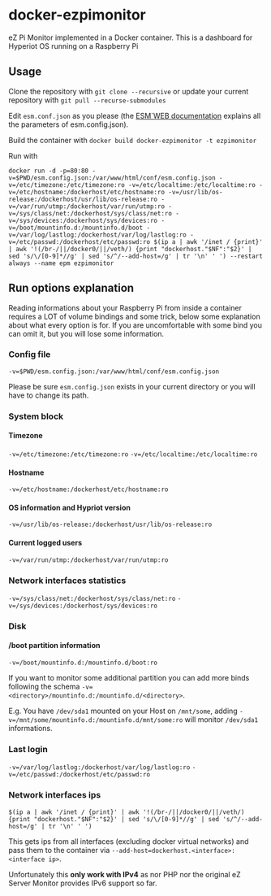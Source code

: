# docker-ezpimonitor
eZ Pi Monitor implemented in a Docker container.
This is a dashboard for Hyperiot OS running on a Raspberry Pi

## Usage
Clone the repository with `git clone --recursive` or update your current repository with `git pull --recurse-submodules`

Edit `esm.conf.json` as you please (the [ESM\`WEB documentation](https://www.ezservermonitor.com/esm-web/documentation) explains all the parameters of esm.config.json).

Build the container with `docker build docker-ezpimonitor -t ezpimonitor`

Run with
```
docker run -d -p=80:80 -v=$PWD/esm.config.json:/var/www/html/conf/esm.config.json -v=/etc/timezone:/etc/timezone:ro -v=/etc/localtime:/etc/localtime:ro -v=/etc/hostname:/dockerhost/etc/hostname:ro -v=/usr/lib/os-release:/dockerhost/usr/lib/os-release:ro -v=/var/run/utmp:/dockerhost/var/run/utmp:ro -v=/sys/class/net:/dockerhost/sys/class/net:ro -v=/sys/devices:/dockerhost/sys/devices:ro -v=/boot/mountinfo.d:/mountinfo.d/boot -v=/var/log/lastlog:/dockerhost/var/log/lastlog:ro -v=/etc/passwd:/dockerhost/etc/passwd:ro $(ip a | awk '/inet / {print}' | awk '!(/br-/||/docker0/||/veth/) {print "dockerhost."$NF":"$2}' | sed 's/\/[0-9]*//g' | sed 's/^/--add-host=/g' | tr '\n' ' ') --restart always --name epm ezpimonitor
```

## Run options explanation
Reading informations about your Raspberry Pi from inside a container requires a LOT of volume bindings and some trick, below some explanation about what every option is for.
If you are uncomfortable with some bind you can omit it, but you will lose some information.

### Config file
`-v=$PWD/esm.config.json:/var/www/html/conf/esm.config.json`

Please be sure `esm.config.json` exists in your current directory or you will have to change its path.
### System block
#### Timezone
`-v=/etc/timezone:/etc/timezone:ro`
`-v=/etc/localtime:/etc/localtime:ro`
#### Hostname
`-v=/etc/hostname:/dockerhost/etc/hostname:ro`
#### OS information and Hypriot version
`-v=/usr/lib/os-release:/dockerhost/usr/lib/os-release:ro`
#### Current logged users
`-v=/var/run/utmp:/dockerhost/var/run/utmp:ro`
### Network interfaces statistics
`-v=/sys/class/net:/dockerhost/sys/class/net:ro`
`-v=/sys/devices:/dockerhost/sys/devices:ro`
### Disk
#### /boot partition information
`-v=/boot/mountinfo.d:/mountinfo.d/boot:ro`

If you want to monitor some additional partition you can add more binds following the schema `-v=<directory>/mountinfo.d:/mountinfo.d/<directory>`.

E.g.
You have `/dev/sda1` mounted on your Host on `/mnt/some`, adding `-v=/mnt/some/mountinfo.d:/mountinfo.d/mnt/some:ro` will monitor `/dev/sda1` informations.
### Last login
`-v=/var/log/lastlog:/dockerhost/var/log/lastlog:ro`
`-v=/etc/passwd:/dockerhost/etc/passwd:ro`
### Network interfaces ips
`$(ip a | awk '/inet / {print}' | awk '!(/br-/||/docker0/||/veth/) {print "dockerhost."$NF":"$2}' | sed 's/\/[0-9]*//g' | sed 's/^/--add-host=/g' | tr '\n' ' ')`

This gets ips from all interfaces (excluding docker virtual networks) and pass them to the container via `--add-host=dockerhost.<interface>:<interface ip>`.

Unfortunately this **only work with IPv4** as nor PHP nor the original eZ Server Monitor provides IPv6 support so far.
